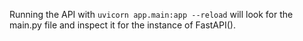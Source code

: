 Running the API with `uvicorn app.main:app --reload` will look for the main.py file and inspect it for the instance of FastAPI(). 